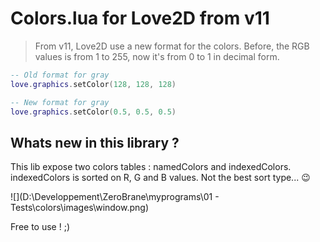 # Colors.lua for Love2D from v11



> From v11, Love2D use a new format for the colors. Before, the RGB values is from 1 to 255, now it's from 0 to 1 in decimal form.

```lua
-- Old format for gray
love.graphics.setColor(128, 128, 128)

-- New format for gray
love.graphics.setColor(0.5, 0.5, 0.5)
```

## Whats new in this library ?

This lib expose two colors tables : namedColors and indexedColors. indexedColors is sorted on R, G and B values. Not the best sort type... :wink:



![](D:\Developpement\ZeroBrane\myprograms\01 - Tests\colors\images\window.png)



Free to use ! ;)